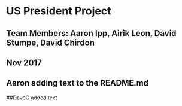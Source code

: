 # US President Project
## Team Members: Aaron Ipp, Airik Leon, David Stumpe, David Chirdon
## Nov 2017
## Aaron adding text to the README.md
##DaveC added text
